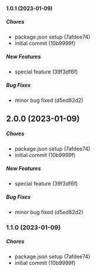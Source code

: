 #### 1.0.1 (2023-01-09)

##### Chores

*  package.json setup (7afdee74)
*  initial commit (10b9999f)

##### New Features

*  special feature (39f3df6f)

##### Bug Fixes

*  minor bug fixed (d5ed82d2)

## 2.0.0 (2023-01-09)

##### Chores

*  package.json setup (7afdee74)
*  initial commit (10b9999f)

##### New Features

*  special feature (39f3df6f)

##### Bug Fixes

*  minor bug fixed (d5ed82d2)

### 1.1.0 (2023-01-09)

##### Chores

*  package.json setup (7afdee74)
*  initial commit (10b9999f)

